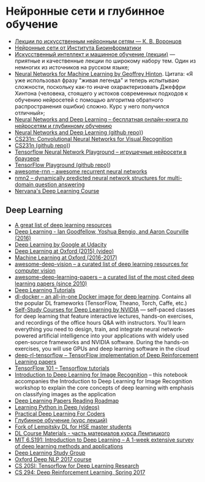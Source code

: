 # Нейронные сети и глубинное обучение


* [Лекции по искусственным нейронным сетям — К. В. Воронцов](http://www.ccas.ru/voron/download/NeuralNets.pdf)
* [Нейронные сети от Института Биоинформатики](https://stepic.org/s/eg4Xe6Ry)
* [Искусственный интеллект и машинное обучение (лекции)](https://ulearn.azurewebsites.net/Course/AIML/) — приятные и качественные лекции по широкому набору тем. Один из немногих из источников на русском языке;
* [Neural Networks for Machine Learning by Geoffrey Hinton](https://www.coursera.org/course/neuralnets). Цитата: «Я уже использовал фразу "живая легенда" и теперь испытываю сложности, поскольку как-то иначе охарактеризовать Джеффри Хинтона (человека, стоящего у истоков современных подходов к обучению нейросетей с помощью алгоритма обратного распространения ошибки) сложно. Курс у него получился отличный»;
* [Neural Networks and Deep Learning – бесплатная онлайн-книга по нейросетям и глубинному обучению](http://neuralnetworksanddeeplearning.com/index.html) 
* [Neural Networks and Deep Learning (github repo)](https://github.com/mnielsen/neural-networks-and-deep-learning))
* [CS231n: Convolutional Neural Networks for Visual Recognition](http://vision.stanford.edu/teaching/cs231n/) 
* [CS231n (github repo)](https://github.com/cs231n))
* [Tensorflow Neural Network Playground – игрушечные нейросети в браузере](http://playground.tensorflow.org/)  
* [TensorFlow Playground (github repo)](https://github.com/tensorflow/playground))
* [awesome-rnn – awesome recurrent neural networks](https://github.com/kjw0612/awesome-rnn)
* [nmn2 – dynamically predicted neural network structures for multi-domain question answering](https://github.com/jacobandreas/nmn2)
* [Nervana's Deep Learning Course](https://www.nervanasys.com/deep-learning-tutorials/)

## Deep Learning

* [A great list of deep learning resources](https://omtcyfz.github.io/2016/08/29/Deep-Learning-Resources.html)
* [Deep Learning - Ian Goodfellow, Yoshua Bengio, and Aaron Courville (2016)](http://www.deeplearningbook.org)
* [Deep Learning by Google at Udacity](https://www.udacity.com/course/deep-learning--ud730)
* [Deep Learning at Oxford (2015) (video)](https://www.youtube.com/playlist?list=PLE6Wd9FR--EfW8dtjAuPoTuPcqmOV53Fu)
* [Machine Learning at Oxford (2016-2017)](http://www.cs.ox.ac.uk/teaching/courses/2016-2017/ml/)
* [awesome-deep-vision – a curated list of deep learning resources for computer vision](https://github.com/kjw0612/awesome-deep-vision)
* [awesome-deep-learning-papers – a curated list of the most cited deep learning papers (since 2010)](https://github.com/terryum/awesome-deep-learning-papers)
* [Deep Learning Tutorials](https://github.com/subokita/DeepLearningTutorials)
* [dl-docker – an all-in-one Docker image for deep learning](https://github.com/saiprashanths/dl-docker). Contains all the popular DL frameworks (TensorFlow, Theano, Torch, Caffe, etc.)
* [Self-Study Courses for Deep Learning by NVIDIA](https://developer.nvidia.com/deep-learning-courses) — self-paced classes for deep learning that feature interactive lectures, hands-on exercises, and recordings of the office hours Q&A with instructors. You’ll learn everything you need to design, train, and integrate neural network-powered artificial intelligence into your applications with widely used open-source frameworks and NVIDIA software. During the hands-on exercises, you will use GPUs and deep learning software in the cloud
* [deep-rl-tensorflow – TensorFlow implementation of Deep Reinforcement Learning papers](https://github.com/carpedm20/deep-rl-tensorflow)
* [TensorFlow 101 – Tensorflow tutorials](https://github.com/sjchoi86/Tensorflow-101)
* [Introduction to Deep Learning for Image Recognition](https://github.com/rouseguy/scipyUS2016_dl-image) – this notebook accompanies the Introduction to Deep Learning for Image Recognition workshop to explain the core concepts of deep learning with emphasis on classifying images as the application
* [Deep Learning Papers Reading Roadmap](https://github.com/songrotek/Deep-Learning-Papers-Reading-Roadmap)
* [Learning Python in Deep (videos)](https://www.youtube.com/watch?v=jqo1fPEJwDw&list=PLbW_am_GRTo1vIxMK4jUc9ZLvW-P6QL6N)
* [Practical Deep Learning For Coders](http://course.fast.ai)
* [Глубинное обучение (курс лекций)](http://www.machinelearning.ru/wiki/index.php?title=Dl)
* [Fork of Lempitsky DL for HSE master students](https://github.com/yandexdataschool/HSE_deeplearning)
* [DL Course Materials - часть материалов курса Лемпицкого](https://github.com/ddtm/dl-course)
* [MIT 6.S191: Introduction to Deep Learning – A 1-week extensive survey of deep learning methods and applications](http://introtodeeplearning.com/index.html)
* [Deep Learning Study Group](https://github.com/the-deep-learners)
* [Oxford Deep NLP 2017 course](https://github.com/oxford-cs-deepnlp-2017/lectures)
* [CS 20SI: Tensorflow for Deep Learning Research](http://web.stanford.edu/class/cs20si/syllabus.html)
* [CS 294: Deep Reinforcement Learning, Spring 2017](https://mega.nz/#F!Ap4n2bLb!e6QZqN_npmWjE-CQldBKZw)